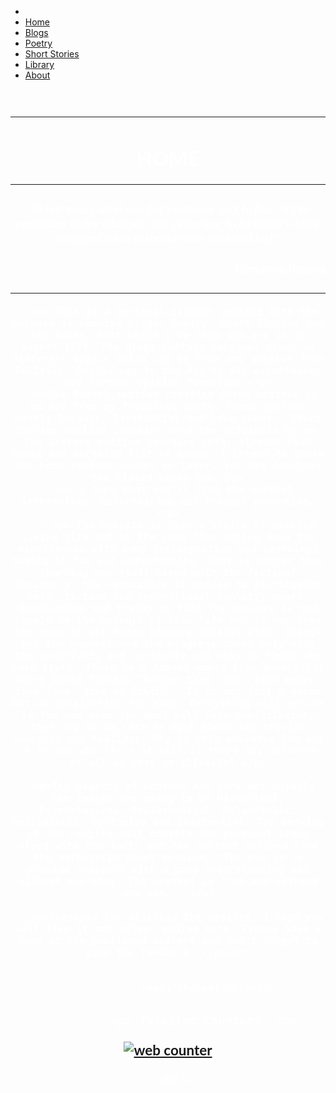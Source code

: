 
<html lang="en">
<head>
 <meta charset="UTF-8">
<link rel="stylesheet" type= "text/css" href="main.css" />
<script src="java.js" type="text/javascript"></script>
<link rel=" icon" href="/4.ICO" type="image/x-icon"/>
<link rel="shortcut icon" href="/4.ICO" type="image/x-icon"/>
<meta name="description" content="A personal website made for sharing various things such as blogs, drawings books and some personal creations.
 Read, enjoy and get an insight on the topics."/>
<meta property="og:image" content="https://i.imgur.com/9CMg5kw.png">
<link rel="apple-touch-icon" sizes="152x152" href="/apple-touch-icon-152x152-precomposed.png"/>
<link rel="apple-touch-icon" sizes="120x120" href="/apple-touch-icon-120x120-precomposed.png"/>
</head>
<title>
Home | Divyanshu Shares
</title>
<body>
<nav id="ddmenu">
    <div class="menu-icon"></div>
    <ul>
        <li class="full-width">
           <li class="active" class="no-sub"><a class="top-heading" href="https://divyanshushares.github.io">Home</a></li>
        <li  class="no-sub"><a class="top-heading" href="https://divyanshushares.github.io/Blogs">Blogs</a></li>
<li class="no-sub"><a class="top-heading" href="https://divyanshushares.github.io/Poetry">Poetry</a></li>
<li class="no-sub"><a class="top-heading" href="https://divyanshushares.github.io/Poetry">Short Stories</a></li>
<li class="no-sub"><a class="top-heading" href="https://divyanshushares.github.io/Poetry">Library</a></li>
<li class="no-sub"><a class="top-heading" href="https://divyanshushares.github.io/Poetry">About</a></li>
        </ul>
	</nav>
    
    
<div style="padding-center">
	<meta charset="UTF=8">
 <h3 align="center">
    <font face="Lato" color ="#ffffff">
    <br> 
           <hr><h1> HOME </h1><hr>
	     <h3><b><i>“To feel today what one felt yesterday isn’t to feel - it’s to remember today what was felt yesterday, to be today’s living corpse of what yesterday was lived and lost.”</i></b></h3>
<h3 align="right">
	  <font face="Lato" color ="#ffffff"></font>
	   <p>~ Fernando Pessoa</p>
		  <h3 align="center">
	  <font face="Lato" color ="#ffffff"><hr>
	  
	  <p> This is a personal student website with the purpose of sharing Blogs, Poetry, Short Stories and the Books, both which I‘ve read and are in my bucket list. The blogs contain personal views on different topics which can be from any subject from Politics, Psychology to the day to day experiences and further opinion formation.</p>
	  <p>The Poetry section contains poems written by me and from my favourite poets. These include mostly Despair, Existential and Love poems.  Short Stories section contains only the originals by me. The Library section contains both, already read books and bucketed list of books. I intend to share the book reviews sooner or later. You can download the listed books too.</p>
	  <p> I hope that you’ll find the content interesting, entertaining and thought provoking.</p>
		  <p> The website is also a simile of archive, living life and at the same time noting down the experiences with some introspection and learnings making it fun and entertaining. What is better than learning new stuff mixed with the fiction? Obviously, the conscience is needed to distinguish both (fiction and conventional reality) apart. Questioning and trying to find the answers is and should be the pursuit of this life and it has been the goal of all human history besides other things but the newness and the progress comes only with the creativity and curiosity and only to those who seek truth. There is a famous quote from Naturalist Henry David Thoreau “Rather than love, than money, than fame, give me truth”   It is not just a quote but an inspiration for many. Everything will perish in the end even the dust will face annihilation, then why do we care so much about the trivial concepts and feelings. Why is this universe the way it is and why it is at all? Is there any universe at all or just an illusion? </p>
		  
   	  <p>The aspects of content may vary but majorly the topics are going to be Historical, Psychological, Philosophical, Melancholic, Pessimistic, Dystopian and Existential. THe serving of the website will contain the personal views mixed with the facts and the content derived from the authors(in short opinion). The aim is to provide opinions with a good understanding and without any bias. The content is free and without any ads.   </p>
			
	   <p>Thankyou for visiting the website, I hope you will like it and enjoy reading here, Please have a look at the published content and don’t forget to give the feedback. </p><hr>
		
              
                 <meta charset="UTF=8">
 <h3 align="center">
    <font face="Lato" color ="#ffffff">
             
			  <p> (Visitor Counter)  <p>
			 
			 
<a href="https://www.hitwebcounter.com" target="_blank">
<img src="https://hitwebcounter.com/counter/counter.php?page=8021325&style=0010&nbdigits=5&type=ip&initCount=0" title="Free Counter" Alt="web counter"   border="0" /></a>      
         
      <br/>
